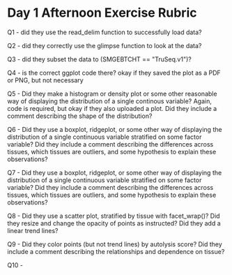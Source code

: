 
# Day 1 Afternoon Exercise Rubric

Q1 - did they use the read_delim function to successfully load data?

Q2 - did they correctly use the glimpse function to look at the data?

Q3 - did they subset the data to (SMGEBTCHT == "TruSeq.v1")?

Q4 - is the correct ggplot code there? okay if they saved the plot as a PDF or PNG, but not necessary

Q5 - Did they make a histogram or density plot or some other reasonable way of displaying the distribution of a single continous variable? Again, code is required, but okay if they also uploaded a plot. Did they include a comment describing the shape of the distribution?

Q6 - Did they use a boxplot, ridgeplot, or some other way of displaying the distribution of a single continuous variable stratified on some factor variable? Did they include a comment describing the differences across tissues, which tissues are outliers, and some hypothesis to explain these observations?

Q7 - Did they use a boxplot, ridgeplot, or some other way of displaying the distribution of a single continuous variable stratified on some factor variable? Did they include a comment describing the differences across tissues, which tissues are outliers, and some hypothesis to explain these observations?

Q8 - Did they use a scatter plot, stratified by tissue with facet_wrap()? Did they resize and change the opacity of points as instructed? Did they add a linear trend lines?

Q9 - Did they color points (but not trend lines) by autolysis score? Did they include a comment describing the relationships and dependence on tissue?

Q10 - <optional>
